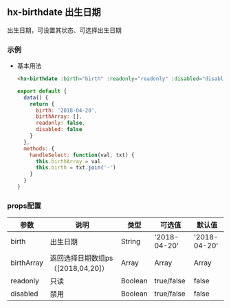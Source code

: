 ## hx-birthdate 出生日期

出生日期，可设置其状态、可选择出生日期

### 示例

- 基本用法
  ```html
  <hx-birthdate :birth="birth" :readonly="readonly" :disabled="disabled" @receive="handleSelect"></hx-birthdate>
  ```
  ```js
  export default {
    data() {
      return {
        birth: '2018-04-20',
        birthArray: [],
        readonly: false,
        disabled: false
      }
    },
    methods: {
      handleSelect: function(val, txt) {
        this.birthArray = val
        this.birth = txt.join('-')
      }
    }
  }
  ```
### props配置
| 参数 | 说明 | 类型 | 可选值 | 默认值 |
| - | - | - | - | - |
| birth | 出生日期 | String | '2018-04-20' | '2018-04-20' |
| birthArray | 返回选择日期数组ps（[2018,04,20]） | Array | Array | Array |
| readonly | 只读 | Boolean | true/false| false |
| disabled | 禁用 | Boolean | true/false| false |